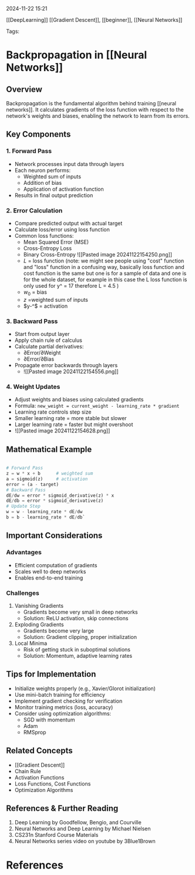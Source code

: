 2024-11-22 15:21

[[DeepLearning]] [[Gradient Descent]], [[beginner]], [[Neural Networks]]

Tags:

# Backpropagation in [[Neural Networks]]

## Overview

Backpropagation is the fundamental algorithm behind training [[neural networks]]. It calculates gradients of the loss function with respect to the network's weights and biases, enabling the network to learn from its errors.

## Key Components

### 1. Forward Pass

- Network processes input data through layers
- Each neuron performs:
    - Weighted sum of inputs
    - Addition of bias
    - Application of activation function
- Results in final output prediction

### 2. Error Calculation

- Compare predicted output with actual target
- Calculate loss/error using loss function
- Common loss functions:
    - Mean Squared Error (MSE)
    - Cross-Entropy Loss
    - Binary Cross-Entropy
	![[Pasted image 20241122154250.png]]
	* $L$ = loss function (note: we might see people using "cost" function and "loss" function in a confusing way, basically loss function and cost function is the same but one is for a sample of data and one is for the whole dataset, for example in this case the L loss function is only used for y^ = 17 therefore L = 4.5 )
	* $w_{0}$ = bias 
	* $z$ =weighted sum of inputs
	* $y-^$ = activation 

### 3. Backward Pass

- Start from output layer
- Apply chain rule of calculus
- Calculate partial derivatives:
    - ∂Error/∂Weight
    - ∂Error/∂Bias
- Propagate error backwards through layers
	- ![[Pasted image 20241122154556.png]]
### 4. Weight Updates

- Adjust weights and biases using calculated gradients
- Formula: `new_weight = current_weight - learning_rate * gradient`
- Learning rate controls step size
- Smaller learning rate = more stable but slower
- Larger learning rate = faster but might overshoot
- ![[Pasted image 20241122154628.png]]

## Mathematical Example

``` python

# Forward Pass 
z = w * x + b      # weighted sum 
a = sigmoid(z)     # activation 
error = (a - target) 
# Backward Pass 
dE/dw = error * sigmoid_derivative(z) * x 
dE/db = error * sigmoid_derivative(z) 
# Update Step 
w = w - learning_rate * dE/dw 
b = b - learning_rate * dE/db`
```
## Important Considerations

### Advantages

- Efficient computation of gradients
- Scales well to deep networks
- Enables end-to-end training

### Challenges

1. Vanishing Gradients
    - Gradients become very small in deep networks
    - Solution: ReLU activation, skip connections
2. Exploding Gradients
    - Gradients become very large
    - Solution: Gradient clipping, proper initialization
3. Local Minima
    - Risk of getting stuck in suboptimal solutions
    - Solution: Momentum, adaptive learning rates

## Tips for Implementation

- Initialize weights properly (e.g., Xavier/Glorot initialization)
- Use mini-batch training for efficiency
- Implement gradient checking for verification
- Monitor training metrics (loss, accuracy)
- Consider using optimization algorithms:
    - SGD with momentum
    - Adam
    - RMSprop

## Related Concepts

- [[Gradient Descent]]
- Chain Rule
- Activation Functions
- Loss Functions, Cost Functions
- Optimization Algorithms

## References & Further Reading

1. Deep Learning by Goodfellow, Bengio, and Courville
2. Neural Networks and Deep Learning by Michael Nielsen
3. CS231n Stanford Course Materials
4. Neural Networks series video on youtube by 3Blue1Brown



# References
